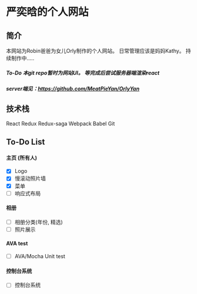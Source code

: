 # 严奕晗的个人网站
## 简介
本网站为Robin爸爸为女儿Orly制作的个人网站。
日常管理应该是妈妈Kathy。
持续制作中.....

##### To-Do 本git repo暂时为网站UI。 等完成后尝试服务器端渲染react
##### server端见：https://github.com/MeatPieYan/OrlyYan

## 技术栈
React Redux Redux-saga Webpack Babel Git

## To-Do List
#### 主页 (所有人)
- [x] Logo
- [x] 慢滚动照片墙
- [x] 菜单
- [ ] 响应式布局

#### 相册
- [ ] 相册分类(年份, 精选)
- [ ] 照片展示

#### AVA test
- [ ] AVA/Mocha Unit test

#### 控制台系统
- [ ] 控制台系统
